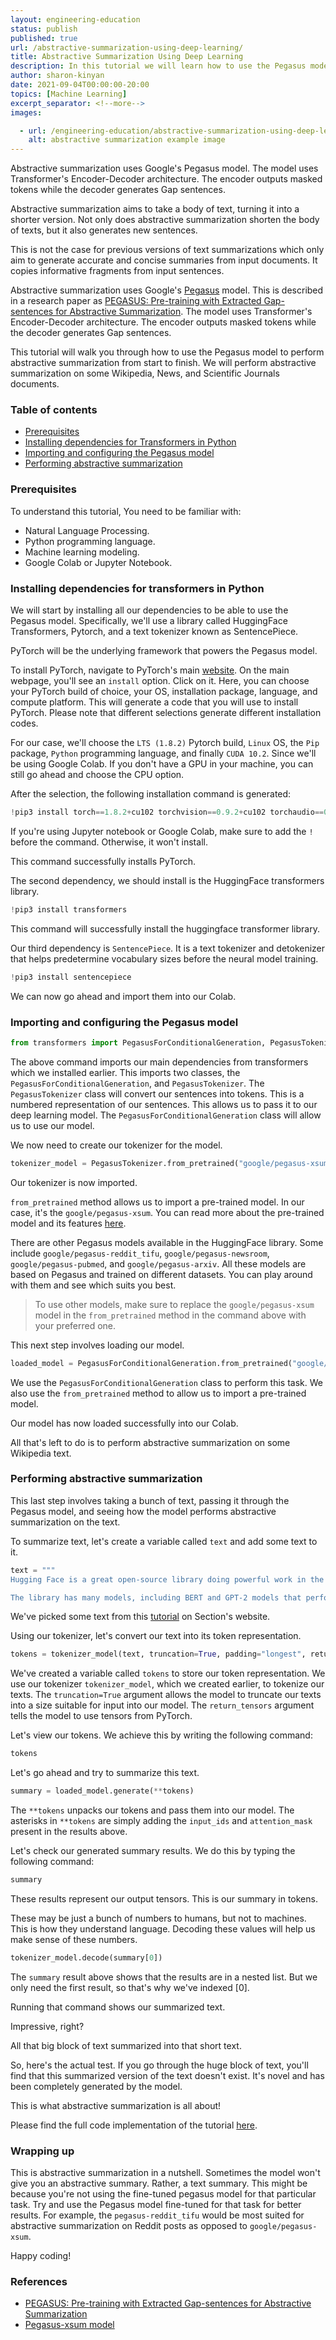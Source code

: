 ```yaml
---
layout: engineering-education
status: publish
published: true
url: /abstractive-summarization-using-deep-learning/
title: Abstractive Summarization Using Deep Learning
description: In this tutorial we will learn how to use the Pegasus model to perform abstractive summarization from start to finish.
author: sharon-kinyan
date: 2021-09-04T00:00:00-20:00
topics: [Machine Learning]
excerpt_separator: <!--more-->
images:

  - url: /engineering-education/abstractive-summarization-using-deep-learning/hero.png
    alt: abstractive summarization example image 
---
```


Abstractive summarization uses Google's Pegasus model. The model uses Transformer's Encoder-Decoder architecture. The encoder outputs masked tokens while the decoder generates Gap sentences.
<!--more-->
Abstractive summarization aims to take a body of text, turning it into a shorter version. Not only does abstractive summarization shorten the body of texts, but it also generates new sentences. 

This is not the case for previous versions of text summarizations which only aim to generate accurate and concise summaries from input documents. It copies informative fragments from input sentences.

Abstractive summarization uses Google's [Pegasus](https://huggingface.co/google/pegasus-xsum) model. This is described in a research paper as [PEGASUS: Pre-training with Extracted Gap-sentences for Abstractive Summarization](https://arxiv.org/pdf/1912.08777.pdf). The model uses Transformer's Encoder-Decoder architecture. The encoder outputs masked tokens while the decoder generates Gap sentences.

This tutorial will walk you through how to use the Pegasus model to perform abstractive summarization from start to finish. We will perform abstractive summarization on some Wikipedia, News, and Scientific Journals documents.

### Table of contents
- [Prerequisites](#prerequisites) 
- [Installing dependencies for Transformers in Python](#installing-dependencies-for-transformers-in-python)
- [Importing and configuring the Pegasus model](#importing-and-configuring-the-pegasus-model)
- [Performing abstractive summarization](#performing-abstractive-summarization)

### Prerequisites
To understand this tutorial, You need to be familiar with:
- Natural Language Processing.
- Python programming language.
- Machine learning modeling.
- Google Colab or Jupyter Notebook. 

### Installing dependencies for transformers in Python
We will start by installing all our dependencies to be able to use the Pegasus model. Specifically, we'll use a library called HuggingFace Transformers, Pytorch, and a text tokenizer known as SentencePiece. 

PyTorch will be the underlying framework that powers the Pegasus model.

To install PyTorch, navigate to PyTorch's main [website](https://pytorch.org/). On the main webpage, you'll see an `install` option. Click on it. Here, you can choose your PyTorch build of choice, your OS, installation package, language, and compute platform. This will generate a code that you will use to install PyTorch. Please note that different selections generate different installation codes.

For our case, we'll choose the `LTS (1.8.2)` Pytorch build, `Linux` OS, the `Pip` package, `Python` programming language, and finally `CUDA 10.2`. Since we'll be using Google Colab. If you don't have a GPU in your machine, you can still go ahead and choose the CPU option.

After the selection, the following installation command is generated:

```python
!pip3 install torch==1.8.2+cu102 torchvision==0.9.2+cu102 torchaudio==0.8.2 -f https://download.pytorch.org/whl/lts/1.8/torch_lts.html
```
If you're using Jupyter notebook or Google Colab, make sure to add the `!` before the command. Otherwise, it won't install.

This command successfully installs PyTorch.

The second dependency, we should install is the HuggingFace transformers library.

```python
!pip3 install transformers
```

This command will successfully install the huggingface transformer library.

Our third dependency is `SentencePiece`. It is a text tokenizer and detokenizer that helps predetermine vocabulary sizes before the neural model training.

```python
!pip3 install sentencepiece
```

We can now go ahead and import them into our Colab.

### Importing and configuring the Pegasus model 

```python
from transformers import PegasusForConditionalGeneration, PegasusTokenizer
```

The above command imports our main dependencies from transformers which we installed earlier. This imports two classes, the `PegasusForConditionalGeneration`, and `PegasusTokenizer`. The `PegasusTokenizer` class will convert our sentences into tokens. This is a numbered representation of our sentences. This allows us to pass it to our deep learning model. The `PegasusForConditionalGeneration` class will allow us to use our model.

We now need to create our tokenizer for the model.

```python
tokenizer_model = PegasusTokenizer.from_pretrained("google/pegasus-xsum")
```
Our tokenizer is now imported. 

`from_pretrained` method allows us to import a pre-trained model. In our case, it's the `google/pegasus-xsum`. You can read more about the pre-trained model and its features [here](https://huggingface.co/google/pegasus-xsum).

There are other Pegasus models available in the HuggingFace library. Some include `google/pegasus-reddit_tifu`, `google/pegasus-newsroom`, `google/pegasus-pubmed`, and `google/pegasus-arxiv`. All these models are based on Pegasus and trained on different datasets. You can play around with them and see which suits you best.

> To use other models, make sure to replace the `google/pegasus-xsum` model in the `from_pretrained` method in the command above with your preferred one.

This next step involves loading our model.

```python
loaded_model = PegasusForConditionalGeneration.from_pretrained("google/pegasus-xsum")
```
We use the `PegasusForConditionalGeneration` class to perform this task. We also use the `from_pretrained` method to allow us to import a pre-trained model.

Our model has now loaded successfully into our Colab.

All that's left to do is to perform abstractive summarization on some Wikipedia text.

### Performing abstractive summarization 
This last step involves taking a bunch of text, passing it through the Pegasus model, and seeing how the model performs abstractive summarization on the text.

To summarize text, let's create a variable called `text` and add some text to it.

```python
text = """
Hugging Face is a great open-source library doing powerful work in the Natural Language Processing (NLP) space. The library has a bunch of pre-trained models which you can leverage or fine-tune. 

The library has many models, including BERT and GPT-2 models that perform various tasks, but we’ll be leveraging the pre-trained language pipeline for our purpose. Rather than going ahead and training a huge language model such as GPT-2 with 1.5 billion parameters, one can leverage the ML pipeline instead."""
```

We've picked some text from this [tutorial](/engineering-education/building-a-simple-translation-app-using-python-for-beginners/) on Section's website.

Using our tokenizer, let's convert our text into its token representation.

```python
tokens = tokenizer_model(text, truncation=True, padding="longest", return_tensors="pt")
```
We've created a variable called `tokens` to store our token representation. We use our tokenizer `tokenizer_model`, which we created earlier, to tokenize our texts. The `truncation=True` argument allows the model to truncate our texts into a size suitable for input into our model. The `return_tensors` argument tells the model to use tensors from PyTorch.

Let's view our tokens. We achieve this by writing the following command:

```python
tokens
```
Let's go ahead and try to summarize this text.

```python
summary = loaded_model.generate(**tokens)
```
The `**tokens` unpacks our tokens and pass them into our model. The asterisks in `**tokens` are simply adding the `input_ids` and `attention_mask` present in the results above. 

Let's check our generated summary results. We do this by typing the following command:

```python
summary
```
These results represent our output tensors. This is our summary in tokens.

These may be just a bunch of numbers to humans, but not to machines. This is how they understand language. Decoding these values will help us make sense of these numbers.

```python
tokenizer_model.decode(summary[0])
```
The `summary` result above shows that the results are in a nested list. But we only need the first result, so that's why we've indexed [0].

Running that command shows our summarized text. 

Impressive, right?

All that big block of text summarized into that short text. 

So, here's the actual test. If you go through the huge block of text, you'll find that this summarized version of the text doesn't exist. It's novel and has been completely generated by the model.

This is what abstractive summarization is all about!

Please find the full code implementation of the tutorial [here](https://colab.research.google.com/drive/1jmyj05vzVLN96Q3uNrZZ9o6QM2PLSXj-#scrollTo=4DIofQXEv-pr).

### Wrapping up
This is abstractive summarization in a nutshell. Sometimes the model won't give you an abstractive summary. Rather, a text summary. This might be because you're not using the fine-tuned pegasus model for that particular task. Try and use the Pegasus model fine-tuned for that task for better results. For example, the `pegasus-reddit_tifu` would be most suited for abstractive summarization on Reddit posts as opposed to `google/pegasus-xsum`.

Happy coding!

### References
- [PEGASUS: Pre-training with Extracted Gap-sentences for Abstractive Summarization](https://arxiv.org/pdf/1912.08777.pdf)
- [Pegasus-xsum model](https://huggingface.co/google/pegasus-xsum)
